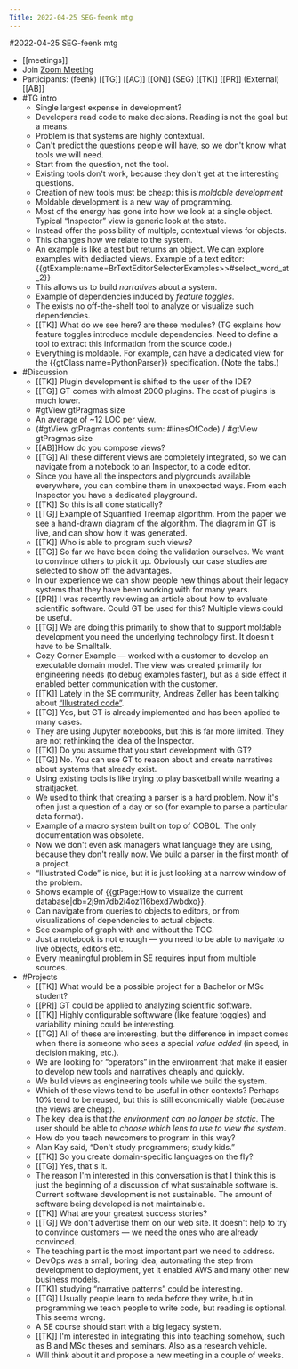 ---Title: 2022-04-25 SEG-feenk mtg---#2022-04-25 SEG-feenk mtg- [[meetings]]- Join [Zoom Meeting](https://us02web.zoom.us/j/87863269365?pwd=Y3NDQ0tsTjVnTC9MMDZqQmxCdll2Zz09)- Participants: (feenk) [[TG]] [[AC]] [[ON]] (SEG) [[TK]] [[PR]] (External) [[AB]]- #TG intro    - Single largest expense in development?    - Developers read code to make decisions. Reading is not the goal but a means.    - Problem is that systems are highly contextual.    - Can't predict the questions people will have, so we don't know what tools we will need.    - Start from the question, not the tool.    - Existing tools don't work, because they  don't get at the interesting questions.    - Creation of new tools must be cheap: this is *moldable development*    - Moldable development is a new way of programming.    - Most of the energy has gone into how we look at a single object. Typical “Inspector” view is generic look at the state.    - Instead offer the possibility of multiple, contextual views for objects.    - This changes how we relate to the system.    - An example is like a test but returns an object. We can explore examples with dediacted views. Example of a text editor: {{gtExample:name=BrTextEditorSelecterExamples>>#select_word_at_2}}    - This allows us to build *narratives* about a system.    - Example of dependencies induced by *feature toggles*.    - The exists no off-the-shelf tool to analyze or visualize such dependencies.    - [[TK]] What do we see here? are these modules? (TG explains how feature toggles introduce module dependencies. Need to define a tool to extract this information from the source code.)    - Everything is moldable. For example, can have a dedicated view for the {{gtClass:name=PythonParser}} specification. (Note the tabs.)- #Discussion    - [[TK]] Plugin development is shifted to the user of the IDE?    - [[TG]] GT comes with almost 2000 plugins. The cost of plugins is much lower.    - #gtView gtPragmas size    - An average of ~12 LOC per view.    - (#gtView gtPragmas contents sum: #linesOfCode)/ #gtView gtPragmas size    - [[AB]]How do you compose views?    - [[TG]] All these different views are completely integrated, so we can navigate from a notebook to an Inspector, to a code editor.    - Since you have all the inspectors and plygrounds available everywhere, you can combine them in unexpected ways. From each Inspector you have a dedicated playground.    - [[TK]] So this is all done statically?    - [[TG]] Example of Squarified Treemap algorithm. From the paper we see a hand-drawn diagram of the algorithm. The diagram in GT is live, and can show how it was generated.    - [[TK]] Who is able to program such views?    - [[TG]] So far we have been doing the validation ourselves. We want to convince others to pick it up. Obviously our case studies are selected to show off the advantages.    - In our experience we can show people new things about their legacy systems that they have been working with for many years.    - [[PR]] I was recently reviewing an article about how to evaluate scientific software. Could GT be used for this? Multiple views could be useful.    - [[TG]] We are doing this primarily to show that to support moldable development you need the underlying technology first. It doesn't have to be Smalltalk.    - Cozy Corner Example — worked with a customer to develop an executable domain model. The view was created primarily for engineering needs (to debug examples faster), but as a side effect it enabled better communication with the customer.    - [[TK]] Lately in the SE community, Andreas Zeller has been talking about [“Illustrated code”](https://conf.researchr.org/info/ase-2021/keynote).    - [[TG]] Yes, but GT is already implemented and has been applied to many cases.    - They are using Jupyter notebooks, but this is far more limited. They are not rethinking the idea of the Inspector.    - [[TK]] Do you assume that you start development with GT?    - [[TG]] No. You can use GT to reason about and create narratives about systems that already exist.    - Using existing tools is like trying to play basketball while wearing a straitjacket.    - We used to think that creating a parser is a hard problem. Now it's often just a question of a day or so (for example to parse a particular data format).    - Example of a macro system built on top of COBOL. The only documentation was obsolete.    - Now we don't even ask managers what language they are using, because they don't really now. We build a parser in the first month of a project.    - “Illustrated Code” is nice, but it is just looking at a narrow window of the problem.    - Shows example of {{gtPage:How to visualize the current database|db=2j9m7db2i4oz116bexd7wbdxo}}.    - Can navigate from queries to objects to editors, or from visualizations of dependencies to actual objects.    - See example of graph with and without the TOC.    - Just a notebook is not enough — you need to be able to navigate to live objects, editors etc.    - Every meaningful problem in SE requires input from multiple sources.- #Projects    - [[TK]] What would be a possible project for a Bachelor or MSc student?    - [[PR]] GT could be applied to analyzing scientific software.    - [[TK]] Highly configurable softwware (like feature toggles) and variability mining could be interesting.    - [[TG]] All of these are interesting, but the difference in impact comes when there is someone who sees a special *value added* (in speed, in decision making, etc.).    - We are looking for “operators” in the environment that make it easier to develop new tools and narratives cheaply and quickly.    - We build views as engineering tools while we build the system.    - Which of these views tend to be useful in other contexts? Perhaps 10% tend to be reused, but this is still economically viable (because the views are cheap).    - The key idea is that *the environment can no longer be static*. The user should be able to *choose which lens to use to view the system*.    - How do you teach newcomers to program in this way?    - Alan Kay said, “Don't study programmers; study kids.”    - [[TK]] So you create domain-specific languages on the fly?    - [[TG]] Yes, that's it.    - The reason I'm interested in this conversation is that I think this is just the beginning of a discussion of what sustainable software is. Current software development is not sustainable. The amount of software being developed is not maintainable.    - [[TK]] What are your greatest success stories?    - [[TG]] We don't advertise them on our web site. It doesn't help to try to convince customers — we need the ones who are already convinced.    - The teaching part is the most important part we need to address.    - DevOps was a small, boring idea, automating the step from development  to deployment, yet it enabled AWS and many other new business models.    - [[TK]] studying “narrative patterns” could be interesting.    - [[TG]] Usually people learn to reda before they write, but in programming we teach people to write code, but reading is optional. This seems wrong.    - A SE course should start with a big legacy system.    - [[TK]]  I'm interested in integrating this into teaching somehow, such as B and MSc theses and seminars. Also as a research vehicle.    - Will think about it and propose a new meeting in a couple of weeks.